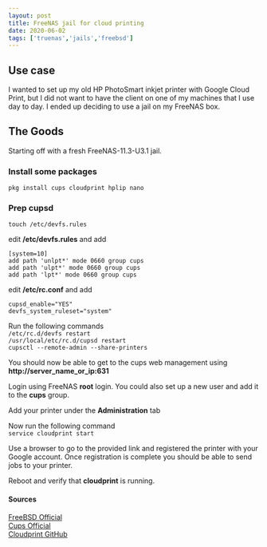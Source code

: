 ```yaml
---
layout: post
title: FreeNAS jail for cloud printing
date: 2020-06-02
tags: ['truenas','jails','freebsd']
---
```


## Use case  
I wanted to set up my old HP PhotoSmart inkjet printer with Google Cloud Print, 
but I did not want to have the client on one of my machines that I use day to day. I ended up deciding to use a jail on my FreeNAS box.  
  
## The Goods  
Starting off with a fresh FreeNAS-11.3-U3.1 jail.  
  
### Install some packages  
``pkg install cups cloudprint hplip nano``

### Prep cupsd  
``touch /etc/devfs.rules``  

edit **/etc/devfs.rules** and add  
```
[system=10]
add path 'unlpt*' mode 0660 group cups
add path 'ulpt*' mode 0660 group cups
add path 'lpt*' mode 0660 group cups
```  

edit **/etc/rc.conf** and add  
```
cupsd_enable="YES"
devfs_system_ruleset="system"
```  
[comment]: <> (edit **/usr/local/etc/rc.d/cloudprint** and modify)
[comment]: <> (``: ${cloudprint_enable="NO"}`` to read ``: ${cloudprint_enable="YES"}``)

Run the following commands  
``/etc/rc.d/devfs restart``  
``/usr/local/etc/rc.d/cupsd restart``  
``cupsctl --remote-admin --share-printers``  

You should now be able to get to the cups web management using **http://server_name_or_ip:631**  

Login using FreeNAS **root** login. You could also set up a new user and add it to the **cups** group.  

Add your printer under the **Administration** tab  

Now run the following command  
``service cloudprint start``  

Use a browser to go to the provided link and registered the printer with your Google account. Once registration is complete you should be able to send jobs to your printer.    

Reboot and verify that **cloudprint** is running.  



#### Sources  
[FreeBSD Official](https://www.freebsd.org/doc/en/articles/cups/)  
[Cups Official](https://www.cups.org/doc/man-cupsctl.html)  
[Cloudprint GitHub](https://github.com/armooo/cloudprint)
